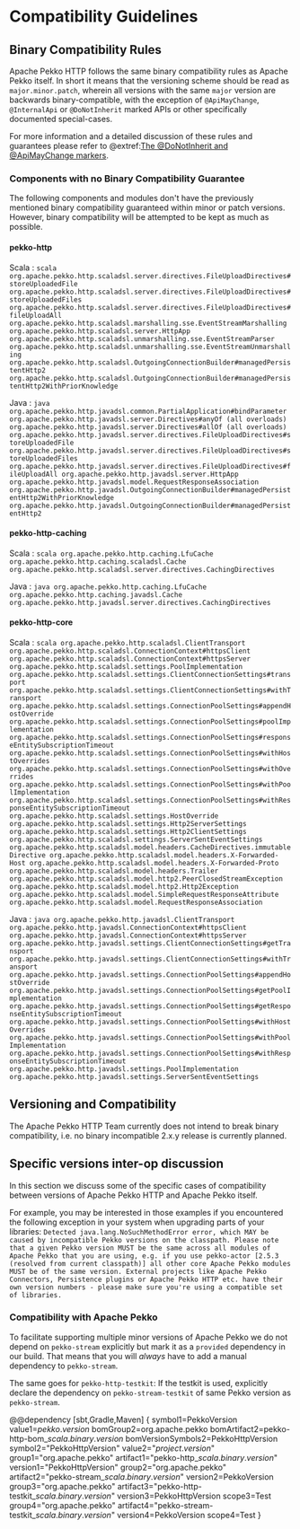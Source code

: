 # Compatibility Guidelines

## Binary Compatibility Rules

Apache Pekko HTTP follows the same binary compatibility rules as Apache Pekko itself.
In short it means that the versioning scheme should be read as `major.minor.patch`,
wherein all versions with the same `major` version are backwards binary-compatible,
with the exception of `@ApiMayChange`, `@InternalApi` or `@DoNotInherit` marked APIs 
or other specifically documented special-cases.

For more information and a detailed discussion of these rules and guarantees please refer to
@extref:[The @DoNotInherit and @ApiMayChange markers](pekko-docs:common/binary-compatibility-rules.html#the-donotinherit-and-apimaychange-markers).

### Components with no Binary Compatibility Guarantee

The following components and modules don't have the previously mentioned binary compatibility guaranteed within minor or
patch versions. However, binary compatibility will be attempted to be kept as much as possible.

#### pekko-http

Scala
:   ```scala
    org.apache.pekko.http.scaladsl.server.directives.FileUploadDirectives#storeUploadedFile
    org.apache.pekko.http.scaladsl.server.directives.FileUploadDirectives#storeUploadedFiles
    org.apache.pekko.http.scaladsl.server.directives.FileUploadDirectives#fileUploadAll
    org.apache.pekko.http.scaladsl.marshalling.sse.EventStreamMarshalling
    org.apache.pekko.http.scaladsl.server.HttpApp
    org.apache.pekko.http.scaladsl.unmarshalling.sse.EventStreamParser
    org.apache.pekko.http.scaladsl.unmarshalling.sse.EventStreamUnmarshalling
    org.apache.pekko.http.scaladsl.OutgoingConnectionBuilder#managedPersistentHttp2
    org.apache.pekko.http.scaladsl.OutgoingConnectionBuilder#managedPersistentHttp2WithPriorKnowledge
    ```

Java
:   ```java
    org.apache.pekko.http.javadsl.common.PartialApplication#bindParameter
    org.apache.pekko.http.javadsl.server.Directives#anyOf (all overloads)
    org.apache.pekko.http.javadsl.server.Directives#allOf (all overloads)
    org.apache.pekko.http.javadsl.server.directives.FileUploadDirectives#storeUploadedFile
    org.apache.pekko.http.javadsl.server.directives.FileUploadDirectives#storeUploadedFiles
    org.apache.pekko.http.javadsl.server.directives.FileUploadDirectives#fileUploadAll
    org.apache.pekko.http.javadsl.server.HttpApp
    org.apache.pekko.http.javadsl.model.RequestResponseAssociation
    org.apache.pekko.http.javadsl.OutgoingConnectionBuilder#managedPersistentHttp2WithPriorKnowledge
    org.apache.pekko.http.javadsl.OutgoingConnectionBuilder#managedPersistentHttp2
    ```    

#### pekko-http-caching

Scala
:   ```scala
    org.apache.pekko.http.caching.LfuCache
    org.apache.pekko.http.caching.scaladsl.Cache
    org.apache.pekko.http.scaladsl.server.directives.CachingDirectives
    ```

Java
:   ```java
    org.apache.pekko.http.caching.LfuCache
    org.apache.pekko.http.caching.javadsl.Cache
    org.apache.pekko.http.javadsl.server.directives.CachingDirectives
    ```    

#### pekko-http-core

Scala
:   ```scala
    org.apache.pekko.http.scaladsl.ClientTransport
    org.apache.pekko.http.scaladsl.ConnectionContext#httpsClient
    org.apache.pekko.http.scaladsl.ConnectionContext#httpsServer
    org.apache.pekko.http.scaladsl.settings.PoolImplementation
    org.apache.pekko.http.scaladsl.settings.ClientConnectionSettings#transport
    org.apache.pekko.http.scaladsl.settings.ClientConnectionSettings#withTransport
    org.apache.pekko.http.scaladsl.settings.ConnectionPoolSettings#appendHostOverride
    org.apache.pekko.http.scaladsl.settings.ConnectionPoolSettings#poolImplementation
    org.apache.pekko.http.scaladsl.settings.ConnectionPoolSettings#responseEntitySubscriptionTimeout
    org.apache.pekko.http.scaladsl.settings.ConnectionPoolSettings#withHostOverrides
    org.apache.pekko.http.scaladsl.settings.ConnectionPoolSettings#withOverrides
    org.apache.pekko.http.scaladsl.settings.ConnectionPoolSettings#withPoolImplementation
    org.apache.pekko.http.scaladsl.settings.ConnectionPoolSettings#withResponseEntitySubscriptionTimeout
    org.apache.pekko.http.scaladsl.settings.HostOverride
    org.apache.pekko.http.scaladsl.settings.Http2ServerSettings
    org.apache.pekko.http.scaladsl.settings.Http2ClientSettings
    org.apache.pekko.http.scaladsl.settings.ServerSentEventSettings
    org.apache.pekko.http.scaladsl.model.headers.CacheDirectives.immutableDirective
    org.apache.pekko.http.scaladsl.model.headers.X-Forwarded-Host
    org.apache.pekko.http.scaladsl.model.headers.X-Forwarded-Proto
    org.apache.pekko.http.scaladsl.model.headers.Trailer
    org.apache.pekko.http.scaladsl.model.http2.PeerClosedStreamException
    org.apache.pekko.http.scaladsl.model.http2.Http2Exception
    org.apache.pekko.http.scaladsl.model.SimpleRequestResponseAttribute
    org.apache.pekko.http.scaladsl.model.RequestResponseAssociation
    ```

Java
:   ```java
    org.apache.pekko.http.javadsl.ClientTransport
    org.apache.pekko.http.javadsl.ConnectionContext#httpsClient
    org.apache.pekko.http.javadsl.ConnectionContext#httpsServer
    org.apache.pekko.http.javadsl.settings.ClientConnectionSettings#getTransport
    org.apache.pekko.http.javadsl.settings.ClientConnectionSettings#withTransport
    org.apache.pekko.http.javadsl.settings.ConnectionPoolSettings#appendHostOverride
    org.apache.pekko.http.javadsl.settings.ConnectionPoolSettings#getPoolImplementation
    org.apache.pekko.http.javadsl.settings.ConnectionPoolSettings#getResponseEntitySubscriptionTimeout
    org.apache.pekko.http.javadsl.settings.ConnectionPoolSettings#withHostOverrides
    org.apache.pekko.http.javadsl.settings.ConnectionPoolSettings#withPoolImplementation
    org.apache.pekko.http.javadsl.settings.ConnectionPoolSettings#withResponseEntitySubscriptionTimeout
    org.apache.pekko.http.javadsl.settings.PoolImplementation
    org.apache.pekko.http.javadsl.settings.ServerSentEventSettings
    ```
  
## Versioning and Compatibility

The Apache Pekko HTTP Team currently does not intend to break binary compatibility, i.e. no binary incompatible 2.x.y release is currently planned.
    
## Specific versions inter-op discussion

In this section we discuss some of the specific cases of compatibility between versions of Apache Pekko HTTP and Apache Pekko itself.

For example, you may be interested in those examples if you encountered the following exception in your system when upgrading parts 
of your libraries: `Detected java.lang.NoSuchMethodError error, which MAY be caused by incompatible Pekko versions on the classpath. Please note that a given Pekko version MUST be the same across all modules of Apache Pekko that you are using, e.g. if you use pekko-actor [2.5.3 (resolved from current classpath)] all other core Apache Pekko modules MUST be of the same version. External projects like Apache Pekko Connectors, Persistence plugins or Apache Pekko HTTP etc. have their own version numbers - please make sure you're using a compatible set of libraries.`

### Compatibility with Apache Pekko

To facilitate supporting multiple minor versions of Apache Pekko we do not depend on `pekko-stream`
explicitly but mark it as a `provided` dependency in our build. That means that you will *always* have to add
a manual dependency to `pekko-stream`.

The same goes for `pekko-http-testkit`: If the testkit is used, explicitly declare the dependency on `pekko-stream-testkit` of same Pekko version as `pekko-stream`.

@@dependency [sbt,Gradle,Maven] {
  symbol1=PekkoVersion
  value1=$pekko.version$
  bomGroup2=org.apache.pekko
  bomArtifact2=pekko-http-bom_$scala.binary.version$
  bomVersionSymbols2=PekkoHttpVersion
  symbol2="PekkoHttpVersion"
  value2="$project.version$"
  group1="org.apache.pekko" artifact1="pekko-http_$scala.binary.version$" version1="PekkoHttpVersion"
  group2="org.apache.pekko" artifact2="pekko-stream_$scala.binary.version$" version2=PekkoVersion
  group3="org.apache.pekko" artifact3="pekko-http-testkit_$scala.binary.version$" version3=PekkoHttpVersion scope3=Test
  group4="org.apache.pekko" artifact4="pekko-stream-testkit_$scala.binary.version$" version4=PekkoVersion scope4=Test
}
